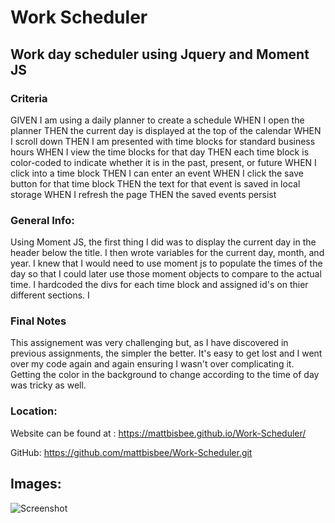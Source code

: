 # Work Scheduler

## Work day scheduler using Jquery and Moment JS

### **Criteria**
GIVEN I am using a daily planner to create a schedule
WHEN I open the planner
THEN the current day is displayed at the top of the calendar
WHEN I scroll down
THEN I am presented with time blocks for standard business hours
WHEN I view the time blocks for that day
THEN each time block is color-coded to indicate whether it is in the past, present, or future
WHEN I click into a time block
THEN I can enter an event
WHEN I click the save button for that time block
THEN the text for that event is saved in local storage
WHEN I refresh the page
THEN the saved events persist

### **General Info:**
Using Moment JS, the first thing I did was to display the current day in the header below the title. 
I then wrote variables for the current day, month, and year. 
I knew that I would need to use moment js to populate the times of the day so that I could later use those moment objects to compare to the actual time. 
I hardcoded the divs for each time block and assigned id's on thier different sections. I 

### **Final Notes**
This assignement was very challenging but, as I have discovered in previous assignments, the simpler the better. It's easy to get lost and I went over my code again and again ensuring I wasn't over complicating it. Getting the color in the background to change according to the time of day was tricky as well.


### **Location:**
Website can be found at : https://mattbisbee.github.io/Work-Scheduler/

GitHub: https://github.com/mattbisbee/Work-Scheduler.git

## **Images:**
![Screenshot]()